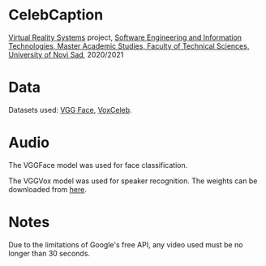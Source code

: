 # CelebCaption

[Virtual Reality Systems](http://www.ftn.uns.ac.rs/2079040989/virtual-reality-systems) project, [Software Engineering and Information Technologies, Master Academic Studies, Faculty of Technical Sciences, University of Novi Sad](http://www.ftn.uns.ac.rs/n1199049776/software-engineering-and-information-technologies), 2020/2021

# Data

Datasets used: [VGG Face](https://www.robots.ox.ac.uk/~vgg/data/vgg_face/), [VoxCeleb](https://www.robots.ox.ac.uk/~vgg/data/voxceleb/).

# Audio

The VGGFace model was used for face classification.

The VGGVox model was used for speaker recognition. The weights can be downloaded from [here](https://github.com/KornelZ/vggvox_identification).

# Notes

Due to the limitations of Google's free API, any video used must be no longer than 30 seconds.